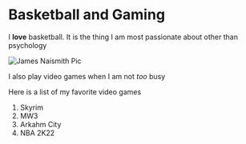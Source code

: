 # Basketball and Gaming
I **love** basketball. It is the thing I am most passionate about other than psychology


![James Naismith Pic](https://user-images.githubusercontent.com/101736848/158674081-14c54b38-51dc-4cb8-8974-b075ba04ee7b.jpg)


I also play video games when I am not *too* busy

Here is a list of my favorite video games
1. Skyrim
2. MW3
3. Arkahm City
4. NBA 2K22
